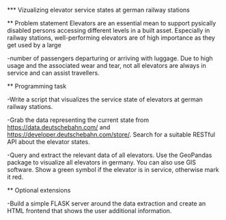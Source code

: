 *** Vizualizing elevator service states at german railway stations

** Problem statement
Elevators are an essential mean to support pysically disabled persons accessing different levels in a built asset. Especially in railway stations, well-performing elevators are of high importance as they get used by a large

-number of passengers departuring or arriving with luggage. Due to high usage and the associated wear and tear, not all elevators are always in service and can assist travellers.

** Programming task

-Write a script that visualizes the service state of elevators at german railway stations.

-Grab the data representing the current state from https://data.deutschebahn.com/ and https://developer.deutschebahn.com/store/. Search for a suitable RESTful API about the elevator states.

-Query and extract the relevant data of all elevators.
Use the GeoPandas package to visualize all elevators in germany. You can also use GIS software. Show a green symbol if the elevator is in service, otherwise mark it red.

** Optional extensions

-Build a simple FLASK server around the data extraction and create an HTML frontend that shows the user additional information.
